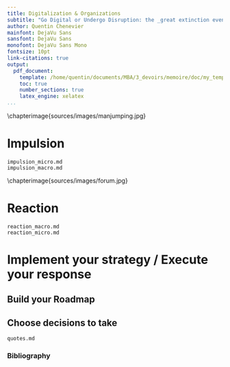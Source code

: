 ```yaml
---
title: Digitalization & Organizations
subtitle: "Go Digital or Undergo Disruption: the _great extinction event_ in business"
author: Quentin Chenevier
mainfont: DejaVu Sans
sansfont: DejaVu Sans
monofont: DejaVu Sans Mono
fontsize: 10pt
link-citations: true
output:
  pdf_document:
    template: /home/quentin/documents/MBA/3_devoirs/memoire/doc/my_template.tex
    toc: true
    number_sections: true
    latex_engine: xelatex
...
```


\chapterimage{sources/images/manjumping.jpg}

# Impulsion

``` include
impulsion_micro.md
impulsion_macro.md
```

\chapterimage{sources/images/forum.jpg}

# Reaction

``` include
reaction_macro.md
reaction_micro.md
```

# Implement your strategy / Execute your response

## Build your Roadmap

<!-- Assets analysis -->
<!-- Vision creation and target -->

## Choose decisions to take

<!-- Deloitte updated -->

``` include
quotes.md
```

### Bibliography
